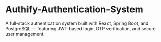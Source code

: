# Authify-Authentication-System
A full-stack authentication system built with React, Spring Boot, and PostgreSQL — featuring JWT-based login, OTP verification, and secure user management.
